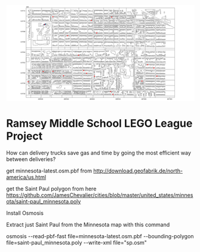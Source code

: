 ![Map](Figure_1.png)

# Ramsey Middle School LEGO League Project

How can delivery trucks save gas and time by going the most efficient
way between deliveries?

get minnesota-latest.osm.pbf from
http://download.geofabrik.de/north-america/us.html


get the Saint Paul polygon from here
https://github.com/JamesChevalier/cities/blob/master/united_states/minnesota/saint-paul_minnesota.poly

Install Osmosis

Extract just Saint Paul from the Minnesota map with this command

osmosis --read-pbf-fast file=minnesota-latest.osm.pbf --bounding-polygon file=saint-paul_minnesota.poly --write-xml file="sp.osm"
